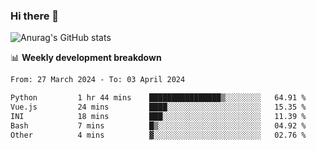 ### Hi there 👋
![Anurag's GitHub stats](https://github-readme-stats.vercel.app/api?username=jami1024&show_icons=true&theme=radical)

📊 **Weekly development breakdown**
<!--START_SECTION:waka-->

```txt
From: 27 March 2024 - To: 03 April 2024

Python         1 hr 44 mins    ████████████████▒░░░░░░░░   64.91 %
Vue.js         24 mins         ████░░░░░░░░░░░░░░░░░░░░░   15.35 %
INI            18 mins         ███░░░░░░░░░░░░░░░░░░░░░░   11.39 %
Bash           7 mins          █▒░░░░░░░░░░░░░░░░░░░░░░░   04.92 %
Other          4 mins          ▓░░░░░░░░░░░░░░░░░░░░░░░░   02.76 %
```

<!--END_SECTION:waka-->
<!--
**jami1024/jami1024** is a ✨ _special_ ✨ repository because its `README.md` (this file) appears on your GitHub profile.

Here are some ideas to get you started:

- 🔭 I’m currently working on ...
- 🌱 I’m currently learning ...
- 👯 I’m looking to collaborate on ...
- 🤔 I’m looking for help with ...
- 💬 Ask me about ...
- 📫 How to reach me: ...
- 😄 Pronouns: ...
- ⚡ Fun fact: ...
-->
